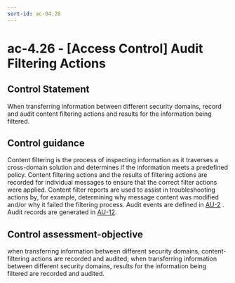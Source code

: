 ```yaml
---
sort-id: ac-04.26
---
```


# ac-4.26 - \[Access Control\] Audit Filtering Actions

## Control Statement

When transferring information between different security domains, record and audit content filtering actions and results for the information being filtered.

## Control guidance

Content filtering is the process of inspecting information as it traverses a cross-domain solution and determines if the information meets a predefined policy. Content filtering actions and the results of filtering actions are recorded for individual messages to ensure that the correct filter actions were applied. Content filter reports are used to assist in troubleshooting actions by, for example, determining why message content was modified and/or why it failed the filtering process. Audit events are defined in [AU-2](#au-2) . Audit records are generated in [AU-12](#au-12).

## Control assessment-objective

when transferring information between different security domains, content-filtering actions are recorded and audited;
when transferring information between different security domains, results for the information being filtered are recorded and audited.

